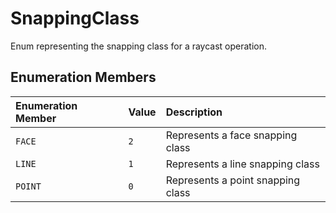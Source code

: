 # SnappingClass

Enum representing the snapping class for a raycast operation.

## Enumeration Members

| Enumeration Member | Value | Description |
| :------ | :------ | :------ |
| `FACE` | `2` | Represents a face snapping class |
| `LINE` | `1` | Represents a line snapping class |
| `POINT` | `0` | Represents a point snapping class |
